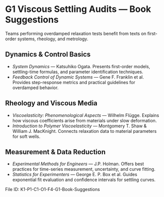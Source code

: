 # G1 Viscous Settling Audits — Book Suggestions

Teams performing overdamped relaxation tests benefit from texts on first-order systems, rheology, and metrology.

## Dynamics & Control Basics
- *System Dynamics* — Katsuhiko Ogata. Presents first-order models, settling-time formulas, and parameter identification techniques.
- *Feedback Control of Dynamic Systems* — Gene F. Franklin et al. Provides step-response metrics and practical guidelines for overdamped behavior.

## Rheology and Viscous Media
- *Viscoelasticity: Phenomenological Aspects* — Wilhelm Flügge. Explains how viscous coefficients arise from materials under slow deformation.
- *Introduction to Polymer Viscoelasticity* — Montgomery T. Shaw & William J. MacKnight. Connects relaxation data to material parameters for soft wells.

## Measurement & Data Reduction
- *Experimental Methods for Engineers* — J.P. Holman. Offers best practices for time-series measurement, uncertainty, and curve fitting.
- *Statistics for Experimenters* — George E. P. Box et al. Guides exponential fit evaluation and confidence intervals for settling curves.

File ID: K1-P1-C1-O1-F4-G1-Book-Suggestions
